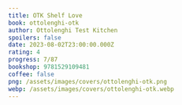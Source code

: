 ```yaml
---
title: OTK Shelf Love
book: ottolenghi-otk
author: Ottolenghi Test Kitchen
spoilers: false
date: 2023-08-02T23:00:00.000Z
rating: 4
progress: 7/87
bookshop: 9781529109481
coffee: false
png: /assets/images/covers/ottolenghi-otk.png
webp: /assets/images/covers/ottolenghi-otk.webp
---
```


